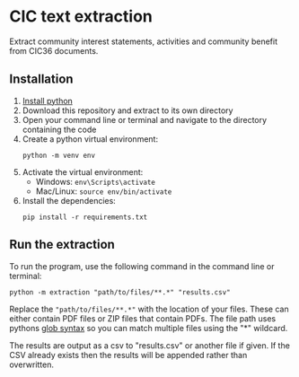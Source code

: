 CIC text extraction
===================

Extract community interest statements, activities and community benefit from CIC36 documents.

Installation
------------

1. [Install python](https://wiki.python.org/moin/BeginnersGuide/Download)
2. Download this repository and extract to its own directory
3. Open your command line or terminal and navigate to the directory containing the code
4. Create a python virtual environment:
   ```
   python -m venv env
   ```
5. Activate the virtual environment:
   - Windows: `env\Scripts\activate`
   - Mac/Linux: `source env/bin/activate`
6. Install the dependencies:
    ```
    pip install -r requirements.txt
    ```

Run the extraction
------------------

To run the program, use the following command in the command line or terminal:

```
python -m extraction "path/to/files/**.*" "results.csv"
```

Replace the `"path/to/files/**.*"` with the location of your files. These can either contain PDF files or ZIP files that contain PDFs. The file path uses pythons [glob syntax](https://docs.python.org/3/library/glob.html) so you can match multiple files using the "*" wildcard.

The results are output as a csv to "results.csv" or another file if given. If the CSV already exists then the results will be appended rather than overwritten.
